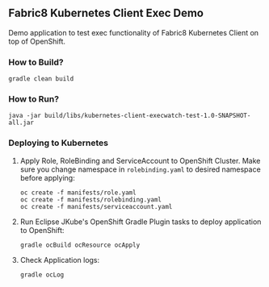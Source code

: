 ## Fabric8 Kubernetes Client Exec Demo

Demo application to test exec functionality of Fabric8 Kubernetes Client on top of OpenShift.

### How to Build?
```shell
gradle clean build
```

### How to Run?
```
java -jar build/libs/kubernetes-client-execwatch-test-1.0-SNAPSHOT-all.jar
```

### Deploying to Kubernetes
1. Apply Role, RoleBinding and ServiceAccount to OpenShift Cluster. Make sure you change namespace in `rolebinding.yaml` to desired namespace before applying:
   ```shell
   oc create -f manifests/role.yaml
   oc create -f manifests/rolebinding.yaml
   oc create -f manifests/serviceaccount.yaml
   ```
2. Run Eclipse JKube's OpenShift Gradle Plugin tasks to deploy application to OpenShift:
   ```shell
   gradle ocBuild ocResource ocApply
   ```
3. Check Application logs:
   ```shell
   gradle ocLog
   ```
